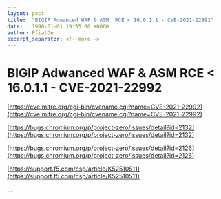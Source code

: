 ```yaml
---
layout: post
title:  "BIGIP Adwanced WAF & ASM  RCE < 16.0.1.1 - CVE-2021-22992"
date:   1990-01-01 19:55:00 +0000
author: PfiatDe
excerpt_separator: <!--more-->
---
```


# BIGIP Adwanced WAF & ASM  RCE < 16.0.1.1 - CVE-2021-22992

[https://cve.mitre.org/cgi-bin/cvename.cgi?name=CVE-2021-22992](https://cve.mitre.org/cgi-bin/cvename.cgi?name=CVE-2021-22992)

[https://bugs.chromium.org/p/project-zero/issues/detail?id=2132](https://bugs.chromium.org/p/project-zero/issues/detail?id=2132)

[https://bugs.chromium.org/p/project-zero/issues/detail?id=2126](https://bugs.chromium.org/p/project-zero/issues/detail?id=2126)

[https://support.f5.com/csp/article/K52510511](https://support.f5.com/csp/article/K52510511)

...
<!--more-->

